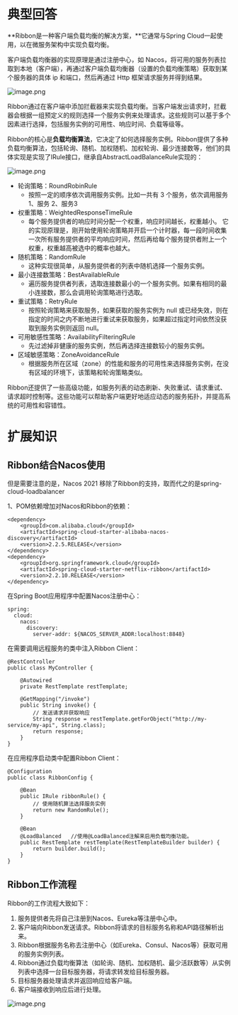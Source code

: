# 典型回答

**Ribbon是一种客户端负载均衡的解决方案，**它通常与Spring Cloud一起使用，以在微服务架构中实现负载均衡。

客户端负载均衡器的实现原理是通过注册中心，如 Nacos，将可用的服务列表拉取到本地（客户端），再通过客户端负载均衡器（设置的负载均衡策略）获取到某个服务器的具体 ip 和端口，然后再通过 Http 框架请求服务并得到结果。

![image.png](https://cdn.nlark.com/yuque/0/2023/png/5378072/1683878166235-0fca0c8a-624e-4ec0-a906-6eed33ef387c.png#averageHue=%23fae5e4&clientId=u69eaa6dd-d94b-4&from=paste&height=603&id=opeWE&originHeight=603&originWidth=1078&originalType=binary&ratio=1&rotation=0&showTitle=false&size=70785&status=done&style=none&taskId=u78016742-4326-4f38-bad4-bcfc1681504&title=&width=1078)

Ribbon通过在客户端中添加拦截器来实现负载均衡。当客户端发出请求时，拦截器会根据一组预定义的规则选择一个服务实例来处理请求。这些规则可以基于多个因素进行选择，包括服务实例的可用性、响应时间、负载等级等。

Ribbon的核心是**负载均衡算法**，它决定了如何选择服务实例。Ribbon提供了多种负载均衡算法，包括轮询、随机、加权随机、加权轮询、最少连接数等，他们的具体实现是实现了IRule接口，继承自AbstractLoadBalanceRule实现的：

![image.png](https://cdn.nlark.com/yuque/0/2023/png/5378072/1683884330518-d0f60d7c-4974-4cb5-9484-bc0e7b09ee08.png#averageHue=%23fbfbfa&clientId=u69eaa6dd-d94b-4&from=paste&height=397&id=ubdb86d5d&originHeight=397&originWidth=782&originalType=binary&ratio=1&rotation=0&showTitle=false&size=24903&status=done&style=none&taskId=ucc323ef8-bb26-4f8f-9d97-0aaea6807c0&title=&width=782)

- 轮询策略：RoundRobinRule
   - 按照一定的顺序依次调用服务实例。比如一共有 3 个服务，依次调用服务 1、服务 2、服务3
- 权重策略：WeightedResponseTimeRule
   - 每个服务提供者的响应时间分配一个权重，响应时间越长，权重越小。 它的实现原理是，刚开始使用轮询策略并开启一个计时器，每一段时间收集一次所有服务提供者的平均响应时间，然后再给每个服务提供者附上一个权重，权重越高被选中的概率也越大。
- 随机策略：RandomRule
   - 这种实现很简单，从服务提供者的列表中随机选择一个服务实例。
- 最小连接数策略：BestAvailableRule
   - 遍历服务提供者列表，选取连接数最小的⼀个服务实例。如果有相同的最小连接数，那么会调用轮询策略进行选取。
- 重试策略：RetryRule
   - 按照轮询策略来获取服务，如果获取的服务实例为 null 或已经失效，则在指定的时间之内不断地进行重试来获取服务，如果超过指定时间依然没获取到服务实例则返回 null。
- 可用敏感性策略：AvailabilityFilteringRule
   - 先过滤掉非健康的服务实例，然后再选择连接数较小的服务实例。
- 区域敏感策略：ZoneAvoidanceRule
   - 根据服务所在区域（zone）的性能和服务的可用性来选择服务实例，在没有区域的环境下，该策略和轮询策略类似。


Ribbon还提供了一些高级功能，如服务列表的动态刷新、失败重试、请求重试、请求超时控制等。这些功能可以帮助客户端更好地适应动态的服务拓扑，并提高系统的可用性和容错性。

# 扩展知识

## Ribbon结合Nacos使用

但是需要注意的是，Nacos 2021 移除了Ribbon的支持，取而代之的是spring-cloud-loadbalancer

1、POM依赖增加对Nacos和Ribbon的依赖：

```
<dependency>
    <groupId>com.alibaba.cloud</groupId>
    <artifactId>spring-cloud-starter-alibaba-nacos-discovery</artifactId>
    <version>2.2.5.RELEASE</version>
</dependency>
<dependency>
    <groupId>org.springframework.cloud</groupId>
    <artifactId>spring-cloud-starter-netflix-ribbon</artifactId>
    <version>2.2.10.RELEASE</version>
</dependency>

```

在Spring Boot应用程序中配置Nacos注册中心：

```
spring:
  cloud:
    nacos:
      discovery:
        server-addr: ${NACOS_SERVER_ADDR:localhost:8848}

```

在需要调用远程服务的类中注入Ribbon Client：

```
@RestController
public class MyController {

    @Autowired
    private RestTemplate restTemplate;

    @GetMapping("/invoke")
    public String invoke() {
        // 发送请求并获取响应
        String response = restTemplate.getForObject("http://my-service/my-api", String.class);
        return response;
    }
}
```

在应用程序启动类中配置Ribbon Client：

```
@Configuration
public class RibbonConfig {

    @Bean
    public IRule ribbonRule() {
        // 使用随机算法选择服务实例
        return new RandomRule();
    }

    @Bean
    @LoadBalanced	//使用@LoadBalanced注解来启用负载均衡功能。
    public RestTemplate restTemplate(RestTemplateBuilder builder) {
        return builder.build();
    }
}

```

## Ribbon工作流程
Ribbon的工作流程大致如下：

1. 服务提供者先将自己注册到Nacos、Eureka等注册中心中。
2. 客户端向Ribbon发送请求。Ribbon将请求的目标服务名称和API路径解析出来。
3. Ribbon根据服务名称去注册中心（如Eureka、Consul、Nacos等）获取可用的服务实例列表。
4. Ribbon通过负载均衡算法（如轮询、随机、加权随机、最少活跃数等）从实例列表中选择一台目标服务器，将请求转发给目标服务器。
5. 目标服务器处理请求并返回响应给客户端。
6. 客户端接收到响应后进行处理。



![image.png](https://cdn.nlark.com/yuque/0/2023/png/5378072/1683885945887-5a170460-5d9a-4a82-83ea-87fa0ad1c632.png#averageHue=%23faf9f7&clientId=ubbdadc88-d81f-4&from=paste&height=577&id=u01c407a3&originHeight=577&originWidth=1294&originalType=binary&ratio=1&rotation=0&showTitle=false&size=101913&status=done&style=none&taskId=u3bf34e57-42d1-4356-8334-d4a86cd9a1e&title=&width=1294)
